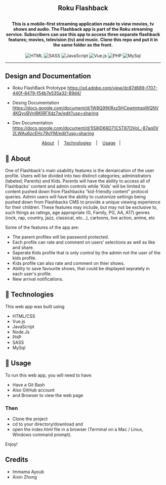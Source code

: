 
<h2 align="center">Roku Flashback<h2>

<h4 align="center">
  This is a mobile-first streaming application  made to view movies, tv shows and audio. The Flashback app is part of the Roku streaming service. Subscribers can use this app to access three separate flashback features; movies, television (tv) and music. Clone this repo and put it in the same folder as the front.
</h4>

<p align="center">
    <img alt="HTML" src="https://img.shields.io/badge/-HTML-E34F26?logo=html5&logoColor=white&style=flat">
  <img alt="SASS" src="https://img.shields.io/badge/-SASS-CC6699?logo=sass&logoColor=white&style=flat">
  <img alt="JavaScript" src="https://img.shields.io/badge/-javaScript-F7DF1E?logo=javascript&logoColor=white&style=flat">
  <img alt="Vue.js" src="https://img.shields.io/badge/-Vue.Js-4FC08D?logo=vue.js&logoColor=white&style=flat">
  <img alt="PHP" src="https://img.shields.io/badge/-PHP-777BB4?logo=php&logoColor=white&style=flat">
  <img alt="MySql" src="https://img.shields.io/badge/-MySql-4479A1?logo=mysql&logoColor=white&style=flat">
</p>


----

## Design and Documentation 
 - Roku FlashBack Prototype https://xd.adobe.com/view/dc87d689-f707-440f-8479-f54b7e535a32-89d4/

 - Desing Documentation https://docs.google.com/document/d/1W8Q99tIRxz5HCpwtmtqqWQNV4KQyvBVnl8KlRFXdz7w/edit?usp=sharing

 - Dev Documentation https://docs.google.com/document/d/1lS8jD66D71C5T87OVoI_-87aq0V2LWAu6zcEHc79oYM/edit?usp=sharing
 

<p align="center">
  <a href="#page_with_curl-about">About</a>&nbsp;&nbsp;&nbsp;|&nbsp;&nbsp;&nbsp;
  <a href="#hammer-technologies">Technologies</a>
  &nbsp;&nbsp;&nbsp;|&nbsp;&nbsp;&nbsp;
  <!-- <a href="#books-requirements">Requirements</a>&nbsp;&nbsp;&nbsp;|&nbsp;&nbsp;&nbsp; -->
  <a href="#rocket-usage">Usage</a>&nbsp;&nbsp;&nbsp;|&nbsp;&nbsp;&nbsp;
  
</p>


## :page_with_curl: About

One of Flashback's main usability features is the demarcation of the user profile. Users will be divided into two distinct categories; administrators (labeled; Parents) and Kids. Parents will have the ability to access all of Flashbacks' content and admin controls while 'Kids' will be limited to content pushed down from Flashbacks “kid-friendly content" protocol queries. Admin users will have the ability to customize settings being pushed down from Flashbacks CMS to provide a
unique viewing experience for their children. These features may include, but may not be exclusive to, such things as ratings, age appropriate (G, Family, PG, AA, A17) genres (rock, rap, country, jazz, classical, etc...), cartoons, live action, anime, etc

Some of the features of the app are:

- The parent profiles will be password protected. 
- Each profile can rate and comment on users’ selections as well as like and share.
- Saperate Kids profile that is only control by the admin not the user of the kids profile.
- Kids profile can also rate and comment on thier shows.
- Ability to save favourite shows, that could be displayed seprately in each user's profile.
- New arrival notifications.


## :hammer: Technologies
This web app was built using
- HTML/CSS
- Vue.js
- JavaScript
- Node.Js
- PHP
- SASS
- MySql


## :rocket: Usage

To run this web app, you will need to have:

 - Have a Git Bash
 - Also GitHub account
 - and Browser to view the web page

### Then 

 - Clone the project
 - cd to your directory/download and
 - open the index.html file in a browser (Terminal on a Mac / Linux, Windows command prompt).


Enjoy!

## Credits
- Immama Ayoub
- Aixin Zhong 


 
 
